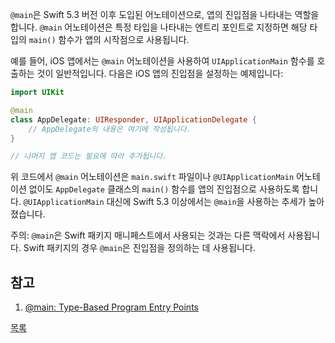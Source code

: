 `@main`은 Swift 5.3 버전 이후 도입된 어노테이션으로, 앱의 진입점을 나타내는 역할을 합니다. `@main` 어노테이션은 특정 타입을 나타내는 엔트리 포인트로 지정하면 해당 타입의 `main()` 함수가 앱의 시작점으로 사용됩니다.

예를 들어, iOS 앱에서는 `@main` 어노테이션을 사용하여 `UIApplicationMain` 함수를 호출하는 것이 일반적입니다. 다음은 iOS 앱의 진입점을 설정하는 예제입니다:

```swift
import UIKit

@main
class AppDelegate: UIResponder, UIApplicationDelegate {
    // AppDelegate의 내용은 여기에 작성됩니다.
}

// 나머지 앱 코드는 필요에 따라 추가됩니다.
```

위 코드에서 `@main` 어노테이션은 `main.swift` 파일이나 `@UIApplicationMain` 어노테이션 없이도 `AppDelegate` 클래스의 `main()` 함수를 앱의 진입점으로 사용하도록 합니다. `@UIApplicationMain` 대신에 Swift 5.3 이상에서는 `@main`을 사용하는 추세가 높아졌습니다.

주의: `@main`은 Swift 패키지 매니페스트에서 사용되는 것과는 다른 맥락에서 사용됩니다. Swift 패키지의 경우 `@main`은 진입점을 정의하는 데 사용됩니다.

## 참고
1. [@main: Type-Based Program Entry Points](https://github.com/apple/swift-evolution/blob/main/proposals/0281-main-attribute.md)

[목록](../README_link.md)
